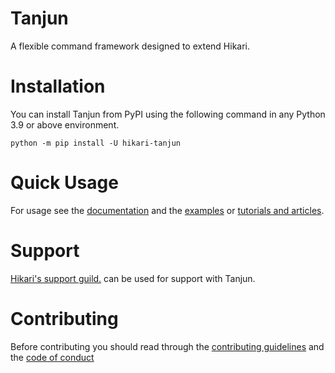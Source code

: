 # Tanjun

A flexible command framework designed to extend Hikari.

# Installation

You can install Tanjun from PyPI using the following command in any Python 3.9 or above environment.

```
python -m pip install -U hikari-tanjun
```

# Quick Usage

For usage see the [documentation](https://tanjun.cursed.solutions/)
and the [examples](https://github.com/FasterSpeeding/Tanjun/tree/master/examples)
or [tutorials and articles](https://patchwork.systems/programming/hikari-discord-bot/index.html).

# Support

[Hikari's support guild.](https://discord.gg/hikari) can be used for support with Tanjun. 

# Contributing

Before contributing you should read through the
[contributing guidelines](https://github.com/FasterSpeeding/Tanjun/blob/master/CONTRIBUTING.md) and
the [code of conduct](https://github.com/FasterSpeeding/Tanjun/blob/master/CODE_OF_CONDUCT.md)
